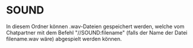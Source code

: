 # SOUND

In diesem Ordner können .wav-Dateien gespeichert werden, welche vom Chatpartner mit dem Befehl "//SOUND:filename" (falls der Name der Datei filename.wav wäre) abgespielt werden können.
